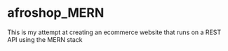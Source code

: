 # afroshop_MERN

This is my attempt at creating an ecommerce website that runs on a REST API using the MERN stack
